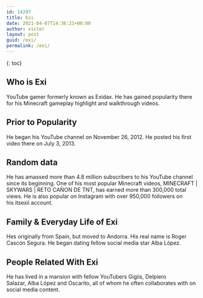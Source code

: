 ```yaml
---
id: 14297
title: Exi
date: 2021-04-07T14:36:21+00:00
author: victor
layout: post
guid: /exi/
permalink: /exi/
---
```



{: toc}


## Who is Exi



YouTube gamer formerly known as Exidax. He has gained popularity there for his Minecraft gameplay highlight and walkthrough videos. 

                
                
                
## Prior to Popularity



He began his YouTube channel on November 26, 2012. He posted his first video there on July 3, 2013. 

                
                
                
## Random data



He has amassed more than 4.8 million subscribers to his YouTube channel since its beginning. One of his most popular Minecraft videos, MINECRAFT | SKYWARS | RETO CAÑON DE TNT, has earned more than 300,000 total views. He is also popular on Instagram with over 950,000 followers on his itsexii account. 

                
                
                
## Family & Everyday Life of Exi



Hes originally from Spain, but moved to Andorra. His real name is Roger Cascón Segura. He began dating fellow social media star Alba López.

                
                
                
## People Related With Exi



He has lived in a mansion with fellow YouTubers Gigiis, Delpiero Salazar, Alba López and Oscarito, all of whom he often collaborates with on social media content. 

                
              
            
          
          
          